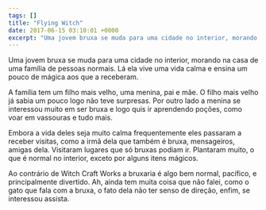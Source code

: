 ```yaml
---
tags: []
title: "Flying Witch"
date: 2017-06-15 03:10:01 +0000
excerpt: "Uma jovem bruxa se muda para uma cidade no interior, morando na casa de uma família de pessoas normais. Lá ela vive uma vida calma e ensina..."
---
```


Uma jovem bruxa se muda para uma cidade no interior, morando na casa de uma família de pessoas normais. Lá ela vive uma vida calma e ensina um pouco de mágica aos que a receberam.

A família tem um filho mais velho, uma menina, pai e mãe. O filho mais velho já sabia um pouco logo não teve surpresas. Por outro lado a menina se interessou muito em ser bruxa e logo quis ir aprendendo poções, como voar em vassouras e tudo mais.

Embora a vida deles seja muito calma frequentemente eles passaram a receber visitas, como a irmã dela que também é bruxa, mensageiros, amigas dela. Visitaram lugares que só bruxas podiam ir. Plantaram muito, o que é normal no interior, exceto por alguns itens mágicos.

Ao contrário de Witch Craft Works a bruxaria é algo bem normal, pacífico, e principalmente divertido. Ah, ainda tem muita coisa que não falei, como o gato que fala com a bruxa, o fato dela não ter senso de direção, enfim, se interessou assista.